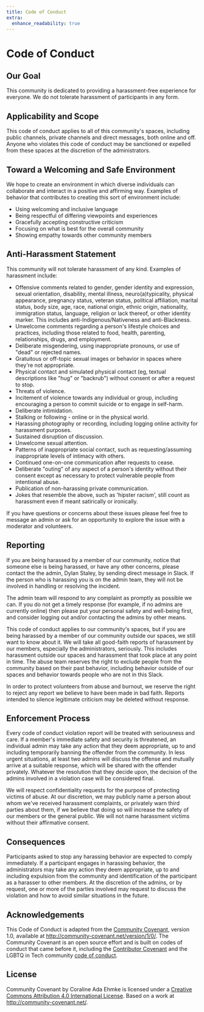 ```yaml
---
title: Code of Conduct
extra:
  enhance_readability: true
---
```


# Code of Conduct

## Our Goal

This community is dedicated to providing a harassment-free experience for everyone. We do not tolerate harassment of participants in any form.

## Applicability and Scope

This code of conduct applies to all of this community's spaces, including public channels, private channels and direct messages, both online and off. Anyone who violates this code of conduct may be sanctioned or expelled from these spaces at the discretion of the administrators.

## Toward a Welcoming and Safe Environment

We hope to create an environment in which diverse individuals can collaborate and interact in a positive and affirming way. Examples of behavior that contributes to creating this sort of environment include:

- Using welcoming and inclusive language
- Being respectful of differing viewpoints and experiences
- Gracefully accepting constructive criticism
- Focusing on what is best for the overall community
- Showing empathy towards other community members

## Anti-Harassment Statement

This community will not tolerate harassment of any kind. Examples of harassment include:

- Offensive comments related to gender, gender identity and expression, sexual orientation, disability, mental illness, neuro(a)typicality, physical appearance, pregnancy status, veteran status, political affiliation, marital status, body size, age, race, national origin, ethnic origin, nationality, immigration status, language, religion or lack thereof, or other identity marker. This includes anti-Indigenous/Nativeness and anti-Blackness.
- Unwelcome comments regarding a person's lifestyle choices and practices, including those related to food, health, parenting, relationships, drugs, and employment.
- Deliberate misgendering, using inappropriate pronouns, or use of "dead" or rejected names.
- Gratuitous or off-topic sexual images or behavior in spaces where they're not appropriate.
- Physical contact and simulated physical contact (eg, textual descriptions like "hug" or "backrub") without consent or after a request to stop.
- Threats of violence.
- Incitement of violence towards any individual or group, including encouraging a person to commit suicide or to engage in self-harm.
- Deliberate intimidation.
- Stalking or following - online or in the physical world.
- Harassing photography or recording, including logging online activity for harassment purposes.
- Sustained disruption of discussion.
- Unwelcome sexual attention.
- Patterns of inappropriate social contact, such as requesting/assuming inappropriate levels of intimacy with others.
- Continued one-on-one communication after requests to cease.
- Deliberate "outing" of any aspect of a person's identity without their consent except as necessary to protect vulnerable people from intentional abuse.
- Publication of non-harassing private communication.
- Jokes that resemble the above, such as 'hipster racism', still count as harassment even if meant satirically or ironically.

If you have questions or concerns about these issues please feel free to message an admin or ask for an opportunity to explore the issue with a moderator and volunteers.

## Reporting

If you are being harassed by a member of our community, notice that someone else is being harassed, or have any other concerns, please contact the the admin, Dylan Staley, by sending direct message in Slack. If the person who is harassing you is on the admin team, they will not be involved in handling or resolving the incident.

The admin team will respond to any complaint as promptly as possible we can. If you do not get a timely response (for example, if no admins are currently online) then please put your personal safety and well-being first, and consider logging out and/or contacting the admins by other means.

This code of conduct applies to our community's spaces, but if you are being harassed by a member of our community outside our spaces, we still want to know about it. We will take all good-faith reports of harassment by our members, especially the administrators, seriously. This includes harassment outside our spaces and harassment that took place at any point in time. The abuse team reserves the right to exclude people from the community based on their past behavior, including behavior outside of our spaces and behavior towards people who are not in this Slack.

In order to protect volunteers from abuse and burnout, we reserve the right to reject any report we believe to have been made in bad faith. Reports intended to silence legitimate criticism may be deleted without response.

## Enforcement Process

Every code of conduct violation report will be treated with seriousness and care. If a member's immediate safety and security is threatened, an individual admin may take any action that they deem appropriate, up to and including temporarily banning the offender from the community. In less urgent situations, at least two admins will discuss the offense and mutually arrive at a suitable response, which will be shared with the offender privately. Whatever the resolution that they decide upon, the decision of the admins involved in a violation case will be considered final.

We will respect confidentiality requests for the purpose of protecting victims of abuse. At our discretion, we may publicly name a person about whom we've received harassment complaints, or privately warn third parties about them, if we believe that doing so will increase the safety of our members or the general public. We will not name harassment victims without their affirmative consent.

## Consequences

Participants asked to stop any harassing behavior are expected to comply immediately. If a participant engages in harassing behavior, the administrators may take any action they deem appropriate, up to and including expulsion from the community and identification of the participant as a harasser to other members. At the discretion of the admins, or by request, one or more of the parties involved may request to discuss the violation and how to avoid similar situations in the future.

## Acknowledgements

This Code of Conduct is adapted from the [Community Covenant](http://community-covenant.net), version 1.0, available at http://community-covenant.net/version/1/0/. The Community Covenant is an open source effort and is built on codes of conduct that came before it, including the [Contributor Covenant](http://contributor-covenant.org/) and the LGBTQ in Tech community [code of conduct](http://lgbtq.technology/coc.html).

## License

Community Covenant by Coraline Ada Ehmke is licensed under a [Creative Commons Attribution 4.0 International License](http://creativecommons.org/licenses/by/4.0/). Based on a work at http://community-covenant.net/.
